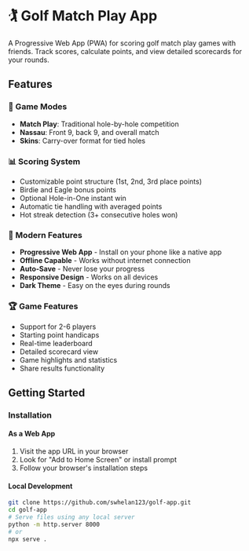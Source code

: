 # 🏌️ Golf Match Play App

A Progressive Web App (PWA) for scoring golf match play games with friends. Track scores, calculate points, and view detailed scorecards for your rounds.

## Features

### 🎯 Game Modes

- **Match Play**: Traditional hole-by-hole competition
- **Nassau**: Front 9, back 9, and overall match
- **Skins**: Carry-over format for tied holes

### 📊 Scoring System

- Customizable point structure (1st, 2nd, 3rd place points)
- Birdie and Eagle bonus points
- Optional Hole-in-One instant win
- Automatic tie handling with averaged points
- Hot streak detection (3+ consecutive holes won)

### 📱 Modern Features

- **Progressive Web App** - Install on your phone like a native app
- **Offline Capable** - Works without internet connection
- **Auto-Save** - Never lose your progress
- **Responsive Design** - Works on all devices
- **Dark Theme** - Easy on the eyes during rounds

### 🏆 Game Features

- Support for 2-6 players
- Starting point handicaps
- Real-time leaderboard
- Detailed scorecard view
- Game highlights and statistics
- Share results functionality

## Getting Started

### Installation

#### As a Web App

1. Visit the app URL in your browser
2. Look for "Add to Home Screen" or install prompt
3. Follow your browser's installation steps

#### Local Development

```bash
git clone https://github.com/swhelan123/golf-app.git
cd golf-app
# Serve files using any local server
python -m http.server 8000
# or
npx serve .
```
